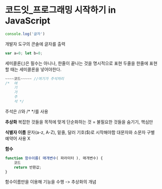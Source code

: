 # 코드잇_프로그래밍 시작하기 in JavaScript

``` javascript
console.log('글자')
```

개발자 도구의 콘솔에 글자를 출력



```javascript
var a=0; let b=0;
```

세미콜론(;)은 필수는 아니나, 한줄이 끝나는 것을 명시적으로 표현
두줄을 한줄에 표현할 때는 세미콜론을 넣어야한다.



```javascript
~~~~코드~~~~~ //여기가 주석처리
/*  여
	기
	가
	주
	석 */
```

주석은 //와 /* */를 사용



**추상화**
복잡한 것들을 목적에 맞게 단순화하는 것
= 불필요한 것들을 숨기기, 핵심만

**식별자 이름**
문자(a-z, A-Z), 밑줄, 달러 기호($)로 시작해야함
대문자와 소문자 구별
예약어 사용 X



**함수**

```javascript
function 함수이름( 매개변수( 파라미터 ), 매개변수) {
    코드
    return 반환값;
}
```

함수이름만을 이용해 기능을 수행  -> 추상화의 개념